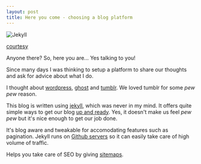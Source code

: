 ```yaml
---
layout: post
title: Here you come - choosing a blog platform
---
```


![Jekyll](http://www.girliemac.com/assets/images/articles/2013/12/jekyll.png)

[courtesy](http://www.girliemac.com/blog/2013/12/27/wordpress-to-jekyll/)

Anyone there? So, here you are... Yes talking to you!

Since many days I was thinking to setup a platform to share our thoughts and ask for advice about what I do.

I thought about [wordpress](https://wordpress.com/), [ghost](https://ghost.org/) and [tumblr](https://www.tumblr.com/). We loved tumblr for some *pew pew* reason.

This blog is written using [jekyll](http://jekyllrb.com/), which was never in my mind. It offers quite simple ways to get our blog [up and ready](http://www.smashingmagazine.com/2014/08/01/build-blog-jekyll-github-pages/). Yes, it doesn't make us feel *pew pew* but it's nice enough to get our job done.

 It's blog aware and tweakable for accomodating features such as pagination. Jekyll runs on [Github servers](https://pages.github.com/) so it can easily take care of high volume of traffic.

Helps you take care of SEO by giving [sitemaps](http://xameeramir.github.io/sitemap.xml).
